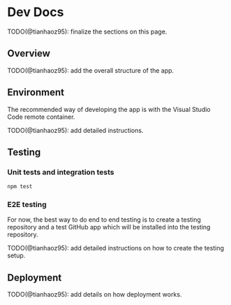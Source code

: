 # Dev Docs

TODO(@tianhaoz95): finalize the sections on this page.

## Overview

TODO(@tianhaoz95): add the overall structure of the app.

## Environment

The recommended way of developing the app is with the Visual Studio Code remote
container.

TODO(@tianhaoz95): add detailed instructions.

## Testing

### Unit tests and integration tests

```bash
npm test
```

### E2E testing

For now, the best way to do end to end testing is to create a testing repository
and a test GitHub app which will be installed into the testing repository.

TODO(@tianhaoz95): add detailed instructions on how to create the testing setup.

## Deployment

TODO(@tianhaoz95): add details on how deployment works.
